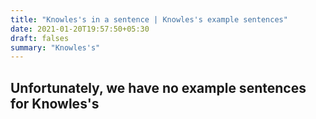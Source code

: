 ```yaml
---
title: "Knowles's in a sentence | Knowles's example sentences"
date: 2021-01-20T19:57:50+05:30
draft: falses
summary: "Knowles's"
---
```

## Unfortunately, we have no example sentences for Knowles's                 
